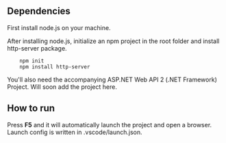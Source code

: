 ## Dependencies

First install node.js on your machine.

After installing node.js, initialize an npm project in the root folder and install http-server package.
```
    npm init
    npm install http-server
```

You'll also need the accompanying ASP.NET Web API 2 (.NET Framework) Project. Will soon add the project here.

## How to run
Press **F5** and it will automatically launch the project and open a browser. Launch config is written in .vscode/launch.json.